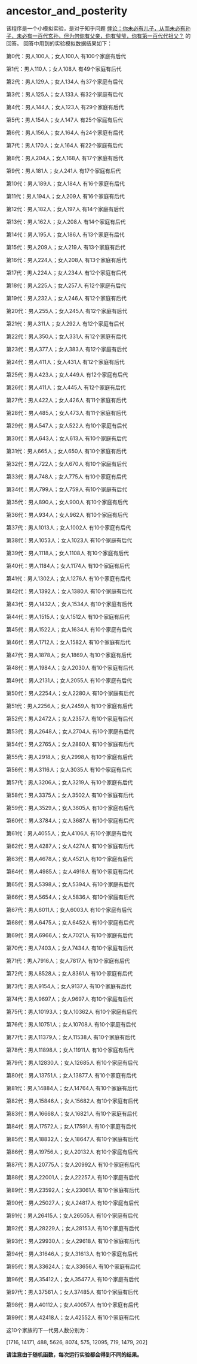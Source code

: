 # ancestor_and_posterity
该程序是一个小模拟实验，是对于知乎问题 [悖论：你未必有儿子，从而未必有孙子，未必有一百代玄孙，但为何你有父亲，你有爷爷，你有第一百代代祖父？](https://www.zhihu.com/question/301239408/answer/1407073745) 的回答。
回答中用到的实验模拟数据结果如下：

第0代：男人100人；女人100人
有100个家庭有后代

第1代：男人110人；女人108人
有49个家庭有后代

第2代：男人129人；女人134人
有37个家庭有后代

第3代：男人125人；女人133人
有32个家庭有后代

第4代：男人144人；女人123人
有29个家庭有后代

第5代：男人154人；女人147人
有25个家庭有后代

第6代：男人156人；女人164人
有24个家庭有后代

第7代：男人170人；女人164人
有22个家庭有后代

第8代：男人204人；女人168人
有17个家庭有后代

第9代：男人181人；女人241人
有17个家庭有后代

第10代：男人189人；女人184人
有16个家庭有后代

第11代：男人194人；女人209人
有16个家庭有后代

第12代：男人182人；女人197人
有14个家庭有后代

第13代：男人162人；女人208人
有14个家庭有后代

第14代：男人195人；女人186人
有13个家庭有后代

第15代：男人209人；女人219人
有13个家庭有后代

第16代：男人224人；女人208人
有13个家庭有后代

第17代：男人224人；女人234人
有12个家庭有后代

第18代：男人225人；女人257人
有12个家庭有后代

第19代：男人232人；女人246人
有12个家庭有后代

第20代：男人255人；女人245人
有12个家庭有后代

第21代：男人311人；女人292人
有12个家庭有后代

第22代：男人350人；女人331人
有12个家庭有后代

第23代：男人377人；女人383人
有12个家庭有后代

第24代：男人411人；女人431人
有12个家庭有后代

第25代：男人423人；女人449人
有12个家庭有后代

第26代：男人411人；女人445人
有12个家庭有后代

第27代：男人422人；女人426人
有11个家庭有后代

第28代：男人485人；女人473人
有11个家庭有后代

第29代：男人547人；女人522人
有10个家庭有后代

第30代：男人643人；女人613人
有10个家庭有后代

第31代：男人665人；女人650人
有10个家庭有后代

第32代：男人722人；女人670人
有10个家庭有后代

第33代：男人748人；女人775人
有10个家庭有后代

第34代：男人799人；女人759人
有10个家庭有后代

第35代：男人890人；女人900人
有10个家庭有后代

第36代：男人934人；女人962人
有10个家庭有后代

第37代：男人1013人；女人1002人
有10个家庭有后代

第38代：男人1053人；女人1023人
有10个家庭有后代

第39代：男人1118人；女人1108人
有10个家庭有后代

第40代：男人1184人；女人1174人
有10个家庭有后代

第41代：男人1302人；女人1276人
有10个家庭有后代

第42代：男人1392人；女人1380人
有10个家庭有后代

第43代：男人1432人；女人1534人
有10个家庭有后代

第44代：男人1515人；女人1512人
有10个家庭有后代

第45代：男人1522人；女人1634人
有10个家庭有后代

第46代：男人1712人；女人1582人
有10个家庭有后代

第47代：男人1878人；女人1869人
有10个家庭有后代

第48代：男人1984人；女人2030人
有10个家庭有后代

第49代：男人2131人；女人2055人
有10个家庭有后代

第50代：男人2254人；女人2280人
有10个家庭有后代

第51代：男人2256人；女人2459人
有10个家庭有后代

第52代：男人2472人；女人2357人
有10个家庭有后代

第53代：男人2648人；女人2704人
有10个家庭有后代

第54代：男人2765人；女人2860人
有10个家庭有后代

第55代：男人2918人；女人2998人
有10个家庭有后代

第56代：男人3116人；女人3035人
有10个家庭有后代

第57代：男人3206人；女人3219人
有10个家庭有后代

第58代：男人3375人；女人3502人
有10个家庭有后代

第59代：男人3529人；女人3605人
有10个家庭有后代

第60代：男人3784人；女人3687人
有10个家庭有后代

第61代：男人4055人；女人4106人
有10个家庭有后代

第62代：男人4287人；女人4274人
有10个家庭有后代

第63代：男人4678人；女人4521人
有10个家庭有后代

第64代：男人4985人；女人4916人
有10个家庭有后代

第65代：男人5398人；女人5394人
有10个家庭有后代

第66代：男人5654人；女人5836人
有10个家庭有后代

第67代：男人6011人；女人6003人
有10个家庭有后代

第68代：男人6475人；女人6452人
有10个家庭有后代

第69代：男人6966人；女人7021人
有10个家庭有后代

第70代：男人7403人；女人7434人
有10个家庭有后代

第71代：男人7916人；女人7817人
有10个家庭有后代

第72代：男人8528人；女人8361人
有10个家庭有后代

第73代：男人9154人；女人9137人
有10个家庭有后代

第74代：男人9697人；女人9697人
有10个家庭有后代

第75代：男人10193人；女人10362人
有10个家庭有后代

第76代：男人10751人；女人10708人
有10个家庭有后代

第77代：男人11379人；女人11538人
有10个家庭有后代

第78代：男人11898人；女人11911人
有10个家庭有后代

第79代：男人12830人；女人12685人
有10个家庭有后代

第80代：男人13751人；女人13877人
有10个家庭有后代

第81代：男人14884人；女人14764人
有10个家庭有后代

第82代：男人15846人；女人15682人
有10个家庭有后代

第83代：男人16668人；女人16821人
有10个家庭有后代

第84代：男人17572人；女人17591人
有10个家庭有后代

第85代：男人18832人；女人18647人
有10个家庭有后代

第86代：男人19756人；女人20132人
有10个家庭有后代

第87代：男人20775人；女人20992人
有10个家庭有后代

第88代：男人22001人；女人22257人
有10个家庭有后代

第89代：男人23592人；女人23061人
有10个家庭有后代

第90代：男人25027人；女人24817人
有10个家庭有后代

第91代：男人26415人；女人26505人
有10个家庭有后代

第92代：男人28229人；女人28153人
有10个家庭有后代

第93代：男人29930人；女人29618人
有10个家庭有后代

第94代：男人31646人；女人31613人
有10个家庭有后代

第95代：男人33624人；女人33656人
有10个家庭有后代

第96代：男人35412人；女人35477人
有10个家庭有后代

第97代：男人37561人；女人37485人
有10个家庭有后代

第98代：男人40112人；女人40057人
有10个家庭有后代

第99代：男人42418人；女人42552人
有10个家庭有后代

这10个家族的下一代男人数分别为：

[1716, 14171, 488, 5626, 8074, 575, 12095, 719, 1479, 202]

**请注意由于随机函数，每次运行实验都会得到不同的结果。**
